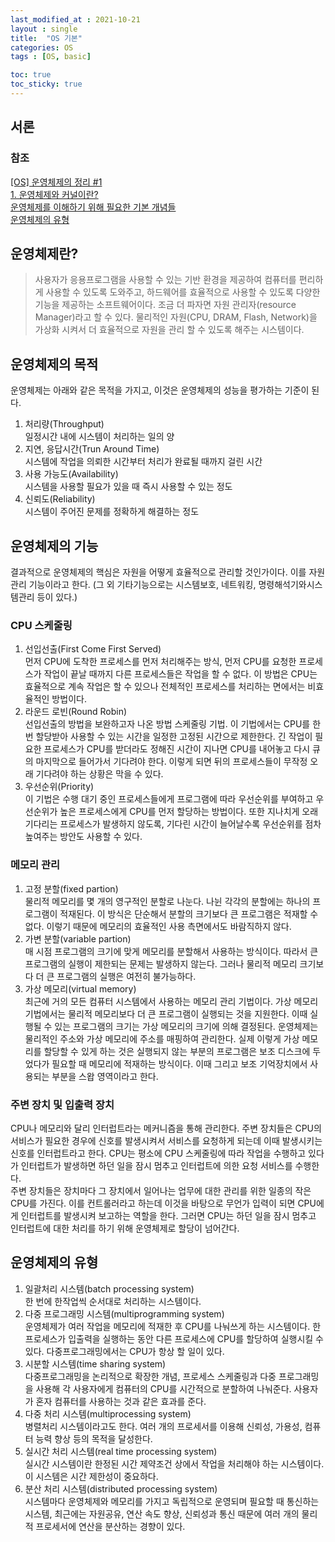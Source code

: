 ```yaml
---
last_modified_at : 2021-10-21
layout : single
title:  "OS 기본"
categories: OS
tags : [OS, basic]

toc: true
toc_sticky: true
---
```

## 서론
### 참조
<a target = '_blank' href='https://velog.io/@lot8229/OS-OS-%EA%B0%9C%EB%85%90-%EB%B0%8F-%EA%B8%B0%EB%B3%B8-%EC%A7%80%EC%8B%9D'>[OS] 운영체제의 정리 #1</a>  
<a target = '_blank' href='https://goodmilktea.tistory.com/23'>1. 운영체제와 커널이란?</a>  
<a target = '_blank' href='https://vmilsh.tistory.com/373'>운영체제를 이해하기 위해 필요한 기본 개념들</a>  
<a target = '_blank' href='https://jiminon5.tistory.com/11'>운영체제의 유형</a>

## 운영체제란?
> 사용자가 응용프로그램을 사용할 수 있는 기반 환경을 제공하여 컴퓨터를 편리하게 사용할 수 있도록 도와주고, 하드웨어를 효율적으로 사용할 수 있도록 다양한 기능을 제공하는 소프트웨어이다.
조금 더 파자면 자원 관리자(resource Manager)라고 할 수 있다. 물리적인 자원(CPU, DRAM, Flash, Network)을 가상화 시켜서 더 효율적으로 자원을 관리 할 수 있도록 해주는 시스템이다.

## 운영체제의 목적
운영체제는 아래와 같은 목적을 가지고, 이것은 운영체제의 성능을 평가하는 기준이 된다.
1. 처리량(Throughput)  
일정시간 내에 시스템이 처리하는 일의 양
2. 지연, 응답시간(Trun Around Time)  
시스템에 작업을 의뢰한 시간부터 처리가 완료될 때까지 걸린 시간
3. 사용 가능도(Availability)  
시스템을 사용할 필요가 있을 때 즉시 사용할 수 있는 정도
4. 신뢰도(Reliability)  
시스템이 주어진 문제를 정확하게 해결하는 정도

## 운영체제의 기능
결과적으로 운영체제의 핵심은 자원을 어떻게 효율적으로 관리할 것인가이다. 이를 자원관리 기능이라고 한다. (그 외 기타기능으로는 시스템보호, 네트워킹, 명령해석기와시스템관리 등이 있다.)
### CPU 스케줄링
1. 선입선출(First Come First Served)  
먼저 CPU에 도착한 프로세스를 먼저 처리해주는 방식, 먼저 CPU를 요청한 프로세스가 작업이 끝날 때까지 다른 프로세스들은 작업을 할 수 없다. 이 방법은 CPU는 효율적으로 계속 작업은 할 수 있으나 전체적인 프로세스를 처리하는 면에서는 비효율적인 방법이다.
2. 라운드 로빈(Round Robin)  
선입선출의 방법을 보완하고자 나온 방법 스케줄링 기법. 이 기법에서는 CPU를 한 번 할당받아 사용할 수 있는 시간을 일정한 고정된 시간으로 제한한다. 긴 작업이 필요한 프로세스가 CPU를 받더라도 정해진 시간이 지나면 CPU를 내어놓고 다시 큐의 마지막으로 들어가서 기다려야 한다. 이렇게 되면 뒤의 프로세스들이 무작정 오래 기다려야 하는 상황은 막을 수 있다.
3. 우선순위(Priority)  
이 기법은 수행 대기 중인 프로세스들에게 프로그램에 따라 우선순위를 부여하고 우선순위가 높은 프로세스에게 CPU를 먼저 할당하는 방법이다. 또한 지나치게 오래 기다리는 프로세스가 발생하지 않도록, 기다린 시간이 늘어날수록 우선순위를 점차 높여주는 방안도 사용할 수 있다.

### 메모리 관리
1. 고정 분할(fixed partion)  
물리적 메모리를 몇 개의 영구적인 분할로 나눈다. 나뉜 각각의 분할에는 하나의 프로그램이 적재된다. 이 방식은 단순해서 분할의 크기보다 큰 프로그램은 적재할 수 없다. 이렇기 때문에 메모리의 효율적인 사용 측면에서도 바람직하지 않다.
2. 가변 분할(variable partion)  
매 시점 프로그램의 크기에 맞게 메모리를 분할해서 사용하는 방식이다. 따라서 큰 프로그램의 실행이 제한되는 문제는 발생하지 않는다. 그러나 물리적 메모리 크기보다 더 큰 프로그램의 실행은 여전히 불가능하다.
3. 가상 메모리(virtual memory)  
최근에 거의 모든 컴퓨터 시스템에서 사용하는 메모리 관리 기법이다. 가상 메모리 기법에서는 물리적 메모리보다 더 큰 프로그램이 실행되는 것을 지원한다. 이때 실행될 수 있는 프로그램의 크기는 가상 메모리의 크기에 의해 결정된다. 운영체제는 물리적인 주소와 가상 메모리에 주소를 매핑하여 관리한다. 실제 이렇게 가상 메모리를 할당할 수 있게 하는 것은 실행되지 않는 부분의 프로그램은 보조 디스크에 두었다가 필요할 때 메모리에 적재하는 방식이다. 이때 그리고 보조 기억장치에서 사용되는 부분을 스왑 영역이라고 한다.

### 주변 장치 및 입출력 장치
CPU나 메모리와 달리 인터럽트라는 메커니즘을 통해 관리한다. 주변 장치들은 CPU의 서비스가 필요한 경우에 신호를 발생시켜서 서비스를 요청하게 되는데 이때 발생시키는 신호를 인터럽트라고 한다. CPU는 평소에 CPU 스케줄링에 따라 작업을 수행하고 있다가 인터럽트가 발생하면 하던 일을 잠시 멈추고 인터럽트에 의한 요청 서비스를 수행한다.  
주변 장치들은 장치마다 그 장치에서 일어나는 업무에 대한 관리를 위한 일종의 작은 CPU를 가진다. 이를 컨트롤러라고 하는데 이것을 바탕으로 무언가 입력이 되면 CPU에게 인터럽트를 발생시켜 보고하는 역할을 한다. 그러면 CPU는 하던 일을 잠시 멈추고 인터럽트에 대한 처리를 하기 위해 운영체제로 할당이 넘어간다.

<!-- ### 파일관리 -->

## 운영체제의 유형
1. 일괄처리 시스템(batch processing system)  
한 번에 한작업씩 순서대로 처리하는 시스템이다.
2. 다중 프로그래밍 시스템(multiprogramming system)  
운영체제가 여러 작업을 메모리에 적재한 후 CPU를 나눠쓰게 하는 시스템이다. 한 프로세스가 입출력을 실행하는 동안 다른 프로세스에 CPU를 할당하여 실행시킬 수 있다. 다중프로그래밍에서는 CPU가 항상 할 일이 있다.
3. 시분할 시스템(time sharing system)  
다중프로그래밍을 논리적으로 확장한 개념, 프로세스 스케줄링과 다중 프로그래밍을 사용해 각 사용자에게 컴퓨터의 CPU를 시간적으로 분할하여 나눠준다. 사용자가 혼자 컴퓨터를 사용하는 것과 같은 효과를 준다.
4. 다중 처리 시스템(multiprocessing system)  
병렬처리 시스템이라고도 한다. 여러 개의 프로세서를 이용해 신뢰성, 가용성, 컴퓨터 능력 향상 등의 목적을 달성한다.
5. 실시간 처리 시스템(real time processing system)  
실시간 시스템이란 한정된 시간 제약조건 상에서 작업을 처리해야 하는 시스템이다. 이 시스템은 시간 제한성이 중요하다.
6. 분산 처리 시스템(distributed processing system)  
시스템마다 운영체제와 메모리를 가지고 독립적으로 운영되며 필요할 때 통신하는 시스템, 최근에는 자원공유, 연산 속도 향상, 신뢰성과 통신 때문에 여러 개의 물리적 프로세서에 연산을 분산하는 경향이 있다.